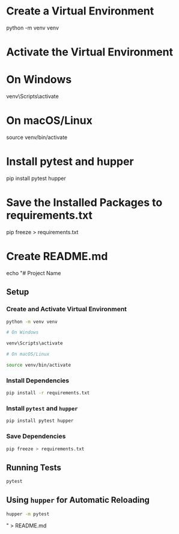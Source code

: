 # Create a Virtual Environment

python -m venv venv

# Activate the Virtual Environment

# On Windows

venv\Scripts\activate

# On macOS/Linux

source venv/bin/activate

# Install pytest and hupper

pip install pytest hupper

# Save the Installed Packages to requirements.txt

pip freeze > requirements.txt

# Create README.md

echo "# Project Name

## Setup

### Create and Activate Virtual Environment

```sh
python -m venv venv

# On Windows

venv\Scripts\activate

# On macOS/Linux

source venv/bin/activate
```

### Install Dependencies

```sh
pip install -r requirements.txt
```

### Install `pytest` and `hupper`

```sh
pip install pytest hupper
```

### Save Dependencies

```sh
pip freeze > requirements.txt
```

## Running Tests

```sh
pytest
```

## Using `hupper` for Automatic Reloading

```sh
hupper -m pytest
```

" > README.md
